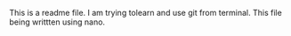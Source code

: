 This is a readme file. I am trying tolearn and use git from terminal. This file being writtten using nano.
